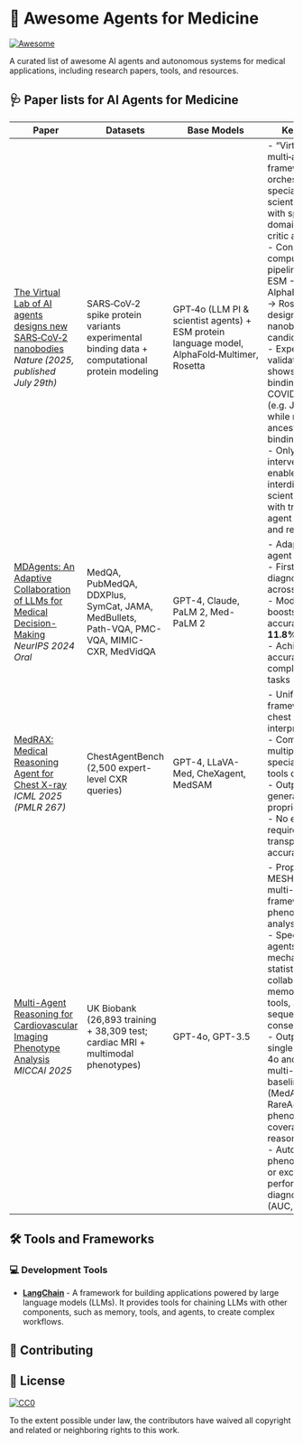 # 🤖 Awesome Agents for Medicine
[![Awesome](https://awesome.re/badge.svg)](https://awesome.re)

A curated list of awesome AI agents and autonomous systems for medical applications, including research papers, tools, and resources.

## 🩺 Paper lists for AI Agents for Medicine


| Paper | Datasets | Base Models | Key Insights |
|-------|----------|-------------|--------------|
| [The Virtual Lab of AI agents designs new SARS‑CoV‑2 nanobodies](https://www.nature.com/articles/s41586-025-09442-9) <br> _Nature (2025, published July 29th)_ | SARS‑CoV‑2 spike protein variants experimental binding data + computational protein modeling | GPT‑4o (LLM PI & scientist agents) + ESM protein language model, AlphaFold‑Multimer, Rosetta | - “Virtual Lab” multi‑agent framework: LLM PI orchestrates specialized scientist agents with specialist domain roles + critic agent <br> - Constructs a computational pipeline integrating ESM → AlphaFold‑Multimer → Rosetta to design 92 novel nanobody candidates <br> - Experimental validation: a subset shows strong binding to recent COVID‑19 variants (e.g. JN.1, KP.3) while retaining ancestral spike binding <br> - Only ~1% human intervention; enables rapid, interdisciplinary scientific discovery with transparent agent reasoning and reproducibility |
| [MDAgents: An Adaptive Collaboration of LLMs for Medical Decision-Making](https://arxiv.org/pdf/2404.15155) <br> _NeurIPS 2024 Oral_ | MedQA, PubMedQA, DDXPlus, SymCat, JAMA, MedBullets, Path-VQA, PMC-VQA, MIMIC-CXR, MedVidQA | GPT-4, Claude, PaLM 2, Med-PaLM 2 | - Adaptive multi-agent collaboration  <br> - First autonomous diagnostic system across specialties  <br> - Moderator + RAG boosts average accuracy by **11.8%**  <br> - Achieved **95%+** accuracy on complex medical tasks |
| [MedRAX: Medical Reasoning Agent for Chest X-ray](https://arxiv.org/pdf/2502.02673) <br> _ICML 2025 (PMLR 267)_ | ChestAgentBench (2,500 expert-level CXR queries) | GPT-4, LLaVA-Med, CheXagent, MedSAM | - Unified agent framework for chest X-ray interpretation <br> - Combines multiple specialized CXR tools dynamically <br> - Outperforms general-purpose & proprietary models <br> - No extra training required; maintains transparency & accuracy |
| [Multi-Agent Reasoning for Cardiovascular Imaging Phenotype Analysis](https://arxiv.org/pdf/2507.03460) <br> _MICCAI 2025_ | UK Biobank (26,893 training + 38,309 test; cardiac MRI + multimodal phenotypes) | GPT-4o, GPT-3.5 | - Proposes MESHAgents: multi-agent LLM framework for phenotype-factor analysis <br> - Specialized agents (cardiac, mechanics, clinical, statistics) collaborate via memory, evidence tools, and sequential consensus <br> - Outperforms single-agent GPT-4o and other multi-agent baselines (MedAgents, RareAgents) in phenotype coverage & reasoning depth <br> - Auto-selected phenotypes match or exceed expert performance in diagnostic tasks (AUC, recall) |




## 🛠️ Tools and Frameworks

### 💻 Development Tools
- **[LangChain](https://github.com/hwchase17/langchain)** - A framework for building applications powered by large language models (LLMs). It provides tools for chaining LLMs with other components, such as memory, tools, and agents, to create complex workflows.


## 🤝 Contributing



## 📄 License

[![CC0](https://mirrors.creativecommons.org/presskit/buttons/88x31/svg/cc-zero.svg)](https://creativecommons.org/publicdomain/zero/1.0/)

To the extent possible under law, the contributors have waived all copyright and related or neighboring rights to this work.
